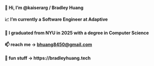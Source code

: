 <h4>👋 Hi, I’m @kaiserarg / Bradley Huang </h4>
<h4>📈 I’m currently a Software Engineer at Adaptive </h4>
<h4>🗽 I graduated from NYU in 2025 with a degree in Computer Science </h4>
<h4>📫 reach me -> <a href="mailto:bhuang8450@gmail.com">bhuang8450@gmail.com</a> </h4>
<h4>🚗 fun stuff -> https://bradleyhuang.tech </h4>
